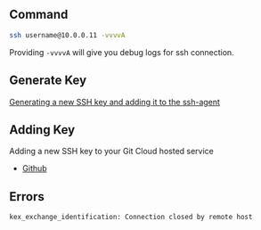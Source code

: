 

## Command

```sh
ssh username@10.0.0.11 -vvvvA
```

Providing `-vvvvA` will give you debug logs for ssh connection.


## Generate Key

[Generating a new SSH key and adding it to the ssh-agent](https://docs.github.com/en/authentication/connecting-to-github-with-ssh/generating-a-new-ssh-key-and-adding-it-to-the-ssh-agent)


## Adding Key

Adding a new SSH key to your Git Cloud hosted service
- [Github](https://docs.github.com/en/authentication/connecting-to-github-with-ssh/adding-a-new-ssh-key-to-your-github-account) 


## Errors

`kex_exchange_identification: Connection closed by remote host`
